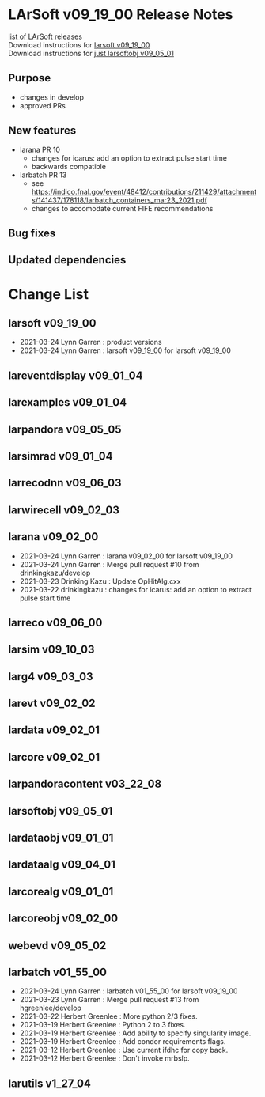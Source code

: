 # LArSoft v09_19_00 Release Notes



[list of LArSoft releases](LArSoft_release_list)  
Download instructions for [larsoft v09_19_00](http://scisoft.fnal.gov/scisoft/bundles/larsoft/v09_19_00/larsoft-v09_19_00.html)  
Download instructions for [just larsoftobj v09_05_01](http://scisoft.fnal.gov/scisoft/bundles/larsoftobj/v09_05_01/larsoftobj-v09_05_01.html)

## Purpose

-   changes in develop
-   approved PRs

## New features

-   larana PR 10
    -   changes for icarus: add an option to extract pulse start time
    -   backwards compatible
-   larbatch PR 13
    -   see https://indico.fnal.gov/event/48412/contributions/211429/attachments/141437/178118/larbatch_containers_mar23_2021.pdf
    -   changes to accomodate current FIFE recommendations

## Bug fixes

## Updated dependencies

# Change List

## larsoft v09_19_00

-   2021-03-24 Lynn Garren : product versions
-   2021-03-24 Lynn Garren : larsoft v09_19_00 for larsoft v09_19_00

## lareventdisplay v09_01_04

## larexamples v09_01_04

## larpandora v09_05_05

## larsimrad v09_01_04

## larrecodnn v09_06_03

## larwirecell v09_02_03

## larana v09_02_00

-   2021-03-24 Lynn Garren : larana v09_02_00 for larsoft v09_19_00
-   2021-03-24 Lynn Garren : Merge pull request \#10 from drinkingkazu/develop
-   2021-03-23 Drinking Kazu : Update OpHitAlg.cxx
-   2021-03-22 drinkingkazu : changes for icarus: add an option to extract pulse start time

## larreco v09_06_00

## larsim v09_10_03

## larg4 v09_03_03

## larevt v09_02_02

## lardata v09_02_01

## larcore v09_02_01

## larpandoracontent v03_22_08

## larsoftobj v09_05_01

## lardataobj v09_01_01

## lardataalg v09_04_01

## larcorealg v09_01_01

## larcoreobj v09_02_00

## webevd v09_05_02

## larbatch v01_55_00

-   2021-03-24 Lynn Garren : larbatch v01_55_00 for larsoft v09_19_00
-   2021-03-23 Lynn Garren : Merge pull request \#13 from hgreenlee/develop
-   2021-03-22 Herbert Greenlee : More python 2/3 fixes.
-   2021-03-19 Herbert Greenlee : Python 2 to 3 fixes.
-   2021-03-19 Herbert Greenlee : Add ability to specify singularity image.
-   2021-03-19 Herbert Greenlee : Add condor requirements flags.
-   2021-03-12 Herbert Greenlee : Use current ifdhc for copy back.
-   2021-03-12 Herbert Greenlee : Don't invoke mrbslp.

## larutils v1_27_04

